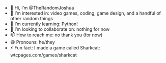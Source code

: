 - 👋 Hi, I’m @TheRandomJoshua
- 👀 I’m interested in: video games, coding, game design, and a handful of other random things
- 🌱 I’m currently learning: Python!
- 💞️ I’m looking to collaborate on: nothing for now
- 📫 How to reach me: no thank you (for now)
- 😄 Pronouns: he/they
- ⚡ Fun fact: I made a game called Sharkcat: wtcpages.com/games/sharkcat

<!---
TheRandomJoshua/TheRandomJoshua is a ✨ special ✨ repository because its `README.md` (this file) appears on your GitHub profile.
You can click the Preview link to take a look at your changes.
--->

